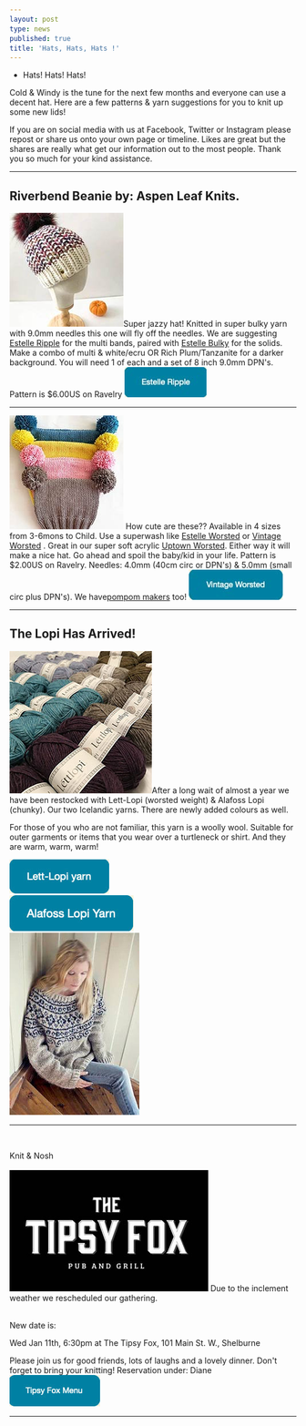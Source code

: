 ```yaml
---
layout: post
type: news
published: true
title: 'Hats, Hats, Hats !'
---
```


- Hats! Hats! Hats!

Cold & Windy is the tune for the next few months and everyone can use a decent hat. Here are a few patterns & yarn suggestions for you to knit up some new lids!

If you are on social media with us at Facebook, Twitter or Instagram please repost or share us onto your own page or timeline. Likes are great but the shares are really what get our information out to the most people. Thank you so much for your kind assistance.
<hr />
<h2>Riverbend Beanie by: Aspen Leaf Knits.</h2>
<a href="https://www.ravelry.com/patterns/library/riverbend-beanie"><img src="/img/riverbend_beanie.jpg"></a>Super jazzy hat! Knitted in super bulky yarn with 9.0mm needles this one will fly off the needles. We are suggesting <a href="https://www.woolandsilkcoshop.com/products/estelle-ripple">Estelle Ripple</a> for the multi bands, paired with <a href="https://www.woolandsilkcoshop.com/products/estelle-bulky">Estelle Bulky</a> for the solids. Make a combo of multi & white/ecru OR Rich Plum/Tanzanite for a darker background. You will need 1 of each and a set of 8 inch 9.0mm DPN's. Pattern is $6.00US on Ravelry
<a href=" <a href="https://www.woolandsilkcoshop.com/products/estelle-ripple"><img src="/img/riverbend_btn.jpg"></a><br />

<hr />
<h2Koala Bear Hat by: Jesse Molzan.</h2>
<a href="https://www.ravelry.com/patterns/library/koala-bear-hat-4"><img src="/img/koala_hat.jpg"></a> How cute are these?? Available in 4 sizes from 3-6mons to Child. Use a superwash like <a href="https://www.woolandsilkcoshop.com/products/estelle-worsted">Estelle Worsted</a> or <a href="https://www.woolandsilkcoshop.com/products/vintage">Vintage Worsted</a> . Great in our super soft acrylic <a href="https://www.woolandsilkcoshop.com/products/universal-uptown-worsted"> Uptown Worsted</a>. Either way it will make a nice hat. Go ahead and spoil the baby/kid in your life. Pattern is $2.00US on Ravelry. Needles: 4.0mm (40cm circ or DPN's) & 5.0mm (small circ plus DPN's). We have<a href="https://www.woolandsilkcoshop.com/products/pom-pom-makers">pompom makers</a> too!
<a href=" <a href="https://www.woolandsilkcoshop.com/products/vintage"><img src="/img/koala_btn.jpg"></a><br />

<hr />
<h2>The Lopi Has Arrived!</h2>
<img src="/img/lopi.jpg"></a>After a long wait of almost a year we have been restocked with Lett-Lopi (worsted weight) & Alafoss Lopi (chunky). Our two Icelandic yarns. There are newly added colours as well.

For those of you who are not familiar, this yarn is a woolly wool. Suitable for outer garments or items that you wear over a turtleneck or shirt. And they are warm, warm, warm!

<a href="https://www.woolandsilkcoshop.com/products/lett-lopi"><img src="/img/lopi_btn.jpg"></a><br />
<a href="https://www.woolandsilkcoshop.com/products/istex-lopi-alafosslopi"><img src="/img/lopi_btn_2.jpg"></a><br />
<img src="/img/lopi_sweater.jpg">
<hr />
<br /><p>Knit & Nosh<br /><br />
<img src="/img/tipsy_fox.jpg">
Due to the inclement weather we rescheduled our gathering.<br /><br />

New date is:<br />

Wed Jan 11th, 6:30pm at The Tipsy Fox, 101 Main St. W., Shelburne<br />

Please join us for good friends, lots of laughs and a lovely dinner. Don't forget to bring your knitting! Reservation under: Diane
<a href="https://tipsyfoxpub.com"><img src="/img/tipsy_menu_btn.jpg"></a>
<hr />
